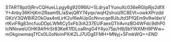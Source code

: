 $START$8pz0jRrvCQHueLLpgy6g92096lU+5LdryaTYunuXc036eRGIpRjs2dfXY+4nby36KHjKm2Raam9L/aSwjQRY74yqx/wqH2sIruizRC8EVt+owkXPrzddGKzV3QWBiR2OkOax4ntLirK2uf6eAUpGcNvvcqe8UbJtd3FfQEm9v9wldxrVrtKviFRg83ncfuuDDpLWMICy5xFb3rA237EUlFaexGTIrAvnzBO4WFdc9dhP0IcNNxweUOHK9AfHrSr83KeK1fDLoaRngG4Y4yo75p/H9jSbYWXMH9PWw+mOkgowmaqTfCx0L0oNoinPXiKZLJ7UDgEFMH+MNyj+5FmkWQ==$END$